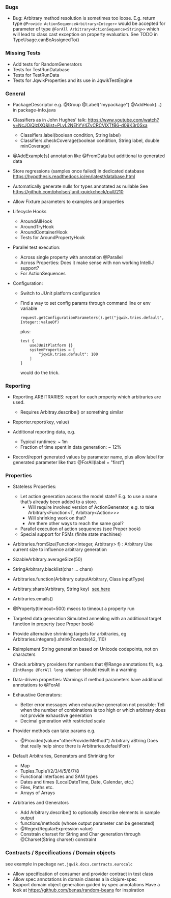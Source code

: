 ### Bugs

- Bug: Arbitrary method resolution is sometimes too loose.
  E.g. return type `@Provide ActionSequenceArbitrary<Integer>` would be accepted
  for parameter of type `@ForAll Arbitrary<ActionSequence<String>>` which will lead
  to class cast exception on property evaluation. See TODO in TypeUsage.canBeAssignedTo()
  
### Missing Tests

- Add tests for RandomGenerators
- Tests for TestRunDatabase
- Tests for TestRunData
- Tests for JqwikProperties and its use in JqwikTestEngine

### General

- PackageDescriptor e.g.
  @Group
  @Label("mypackage")
  @AddHook(...)
  in package-info.java

- Classifiers as in John Hughes' talk: 
  https://www.youtube.com/watch?v=NcJOiQlzlXQ&list=PLvL2NEhYV4ZvCRCVlXTfB6-d09K3r0Sxa

  - Classifiers.label(boolean condition, String label)
  - Classifiers.checkCoverage(boolean condition, String label, double minCoverage)

- @AddExample[s] annotation like @FromData but additional to generated data

- Store regressions (samples once failed) in dedicated database
  https://hypothesis.readthedocs.io/en/latest/database.html

- Automatically generate nulls for types annotated as nullable
  See https://github.com/pholser/junit-quickcheck/pull/210

- Allow Fixture parameters to examples and properties

- Lifecycle Hooks
  - AroundAllHook
  - AroundTryHook
  - AroundContainerHook
  - Tests for AroundPropertyHook

- Parallel test execution:
  - Across single property with annotation @Parallel 
  - Across Properties: Does it make sense with non working IntelliJ support?
  - For ActionSequences

- Configuration:
  - Switch to JUnit platform configuration
  - Find a way to set config params through command line or env variable

    `request.getConfigurationParameters().get("jqwik.tries.default", Integer::valueOf)`

    plus:

    ```
    test {
        useJUnitPlatform {}
        systemProperties = [
            "jqwik.tries.default": 100
        ]
    }
    ```

    would do the trick.

### Reporting

- Reporting.ARBITRARIES: report for each property which arbitraries are used.
  - Requires Arbitray.describe() or something similar

- Reporter.report(key, value)

- Additional reporting data, e.g. 
  - Typical runtimes: ~ 1m 
  - Fraction of time spent in data generation: ~ 12%

- Record/report generated values by parameter name,
  plus allow label for generated parameter like that: @ForAll(label = "first“)


### Properties

- Stateless Properties:
  - Let action generation access the model state?
    E.g. to use a name that’s already been added to a store.
    - Will require involved version of ActionGenerator, e.g. to take
      Arbitrary<Function<T, Arbitrary<Action<T>>>>
    - Will shrinking work on that?
    - Are there other ways to reach the same goal?
  - Parallel execution of action sequences (see Proper book)
  - Special support for FSMs (finite state machines)

- Arbitraries.fromSize(Function<Integer, Arbitrary> f) : Arbitrary
  Use current size to influence arbitrary generation

- SizableArbitrary.averageSize(50)

- StringArbitrary.blacklist(char … chars)

- Arbitraries.function(Arbitrary outputArbitrary, Class inputType)

- Arbitrary.share(Arbitrary, String key) 
  [see here](https://hypothesis.readthedocs.io/en/latest/data.html#hypothesis.strategies.shared)

- Arbitraries.emails()

- @Property(timeout=500) msecs to timeout a property run

- Targeted data generation
  Simulated annealing with an additional target function in property
  (see Proper book)

- Provide alternative shrinking targets for arbitraries,
  eg Arbitraries.integers().shrinkTowards(42, 110)

- Reimplement String generation based on Unicode codepoints, not on characters

- Check arbitrary providers for numbers that @Range annotations fit, e.g.
  `@IntRange @ForAll long aNumber` should result in a warning

- Data-driven properties: Warnings if method parameters have
  additional annotations to @ForAll

- Exhaustive Generators:
  - Better error messages when exhaustive generation not possible:
    Tell when the number of combinations is too high
    or which arbitrary does not provide exhaustive generation
  - Decimal generation with restricted scale

- Provider methods can take params e.g.
  - @Provided(value="otherProviderMethod") Arbitrary<String> aString
  Does that really help since there is Arbitraries.defaultFor()

- Default Arbitraries, Generators and Shrinking for
  - Map
  - Tuples.Tuple1/2/3/4/5/6/7/8
  - Functional interfaces and SAM types
  - Dates and times (LocalDateTime, Date, Calendar, etc.)
  - Files, Paths etc.
  - Arrays of Arrays

- Arbitraries and Generators
  - Add Arbitrary.describe() to optionally describe elements in sample output
  - functions/methods (whose output parameter can be generated)
  - @Regex(RegularExpression value)
  - Constrain charset for String and Char generation through @Charset(String charset) constraint

### Contracts / Specifications / Domain objects

see example in package `net.jqwik.docs.contracts.eurocalc`

- Allow specification of consumer and provider contract in test class
- Allow spec annotations in domain classes a la clojure-spec
- Support domain object generation guided by spec annotations
  Have a look at https://github.com/benas/random-beans for inspiration 

